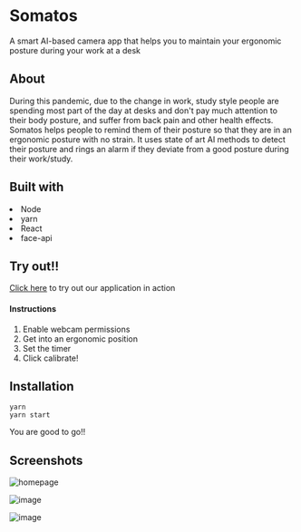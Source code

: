 # Somatos
A smart AI-based camera app that helps you to maintain your ergonomic posture during your work at a desk

## About
During this pandemic, due to the change in work, study style people are spending most part of the day at desks and don't pay much attention to their body posture, and suffer from back pain and other health effects.
<br>
Somatos helps people to remind them of their posture so that they are in an ergonomic posture with no strain. It uses state of art AI methods to detect their posture and rings an alarm if they deviate from a good posture during their work/study.

## Built with
<li>Node
<li>yarn
<li>React
<li>face-api

## Try out!!
[Click here](https://somatos.netlify.app/) to try out our application in action

#### Instructions
1. Enable webcam permissions
2. Get into an ergonomic position
3. Set the timer
4. Click calibrate!



## Installation
```
yarn
yarn start
```
You are good to go!!
## Screenshots

![homepage](https://user-images.githubusercontent.com/53928899/133930293-526212cd-f6f3-4971-a0a6-2afe1c294b6d.png)

![image](https://user-images.githubusercontent.com/53928899/133930324-397560d7-1ce0-40c1-aba9-0c56bf72fbcc.png)

![image](https://user-images.githubusercontent.com/53928899/133930339-b0f8ff6d-c387-426a-b36e-cae381990d7a.png)
